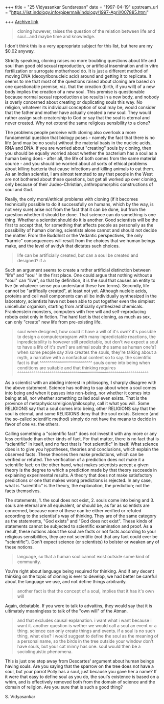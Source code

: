 +++
title = "25 Vidyasankar Sundaresan"
date = "1997-04-19"
upstream_url = "https://list.indology.info/pipermail/indology/1997-April/007885.html"

+++
[Archive link](https://list.indology.info/pipermail/indology/1997-April/007885.html)



>  cloning however, raises the question of the relation between life and
> soul...and maybe time and knowledge.  

I don't think this is a very appropriate subject for this list, but here
are my $0.02 anyway. 

Strictly speaking, cloning raises no more troubling questions about life
and soul than good old sexual reproduction, or artificial insemination
and in vitro fertilization or surrogate motherhood do. It is just a
different method of moving DNA (deoxyribonucleic acid) around and getting 
it to replicate. It seems to me that most of the questions raised about
cloning are based on one questionable premise, viz. that the creation
(birth, if you will) of a new body implies the creation of a new soul.
This premise is questionable because normal sexual reproduction also
results in a new body, and nobody is overly concerned about creating or
duplicating souls this way. No religion, whatever its individual
conception of soul may be, would consider that the father and mother have
actually created a new soul. They would rather assign such creatorship to
God or say that the soul is eternal and never created. Why not extend the
same religious sensibility to a clone?

The problems people perceive with cloning also overlook a more
fundamental question that biology poses - namely the fact that there is no
life (and may be no souls) without the material basis in the nucleic
acids, RNA and DNA. If you are worried about "creating" souls by cloning,
then you should be equally worried about whether the bacterium has a soul
as a human being does - after all, the life of both comes from the same
material source - and you should be worried about all sorts of ethical
problems about killing bacteria that cause infections and killing animals
to eat them. As an Indian scientist, I am almost tempted to say that
people in the West are not bothered about these questions, but get all
worked up over cloning, only because of their Judeo-Christian,
anthropomorphic constructions of soul and God. 

Really, the only moral/ethical problems with cloning (if it becomes
technically possible to do it successfully on humans, which by the way,
is not very sure) arise not from the fact that it can be done, but from
the question whether it should be done. That science can do something is
one thing. Whether a scientist should do it is another. Good scientists
will be the first to accept that, for something that affects people as
personally as the possibility of human cloning, scientists alone cannot
and should not decide the matter. From the Buddhist or the Vedantic
perspectives, the only "karmic" consequences will result from the choices
that we human beings make, and the level of avidyA that dictates such
choices.

> life can be artificially created, but can a soul be created and designed? if a

Such an argument seems to create a rather artificial distinction between
"life" and "soul" in the first place. One could argue that nothing without
a "soul" can "live", so that by definition, it is the soul that causes an
entity to live (in whatever sense you understand these two terms). 
Secondly, life cannot be "artifically created", at least not yet. Although
nucleic acids, proteins and cell wall components can all be individually
synthesized in the laboratory, scientists have not been able to put
together even the simplest unicellular organism, starting from 
artificially synthesized chemicals. Frankenstein monsters, computers with
free will and self-reproducing robots exist only in fiction. The hard fact
is that cloning, as much as sex, can only "create" new life from
pre-existing life. 

> soul were designed, how could it have a will of it's own? it's possible to
> design a computerprogram with many inpredictable reactions, the
> inpredictability is however still predictable, but don't we expect a soul to
> have a life of it's own? are animal souls the same as human one's?
> when some people say ziva creates the souls, they're talking about a myth, a
> narrative with a nonfactual content so to say. the scientific fact is that
                                                ^^^^^^^^^^^^^^^^^^^^^^^^^^
> souls come into being when conditions are suitable and that thinking requires
^^^^^^^^^^^^^^^^^^^^^^^^^^^^^^^^^^^^^^^^^^^^^^^^^^^^^^^^^^^^^^^^^

As a scientist with an abiding interest in philosophy, I sharply disagree
with the above statement. Science has nothing to say about when a soul
comes into being and when it passes into non-being, nor whether it comes
into being at all, nor whether something called soul even exists. That is
the province of metaphysics/religion/philosophy, call it what you will.
Some RELIGIONS say that a soul comes into being, other RELIGIONS say that
the soul is eternal, and some RELIGIONS deny that the soul exists. Science
(and the so-called scientific method) simply do not have the means to
decide in favor of one vs. the others. 

Calling something a "scientific fact" does not invest it with any 
more or any less certitude than other kinds of fact. For that matter,
there is no fact that is "scientific" in itself, and no fact that is "not
scientific" in itself. What science does is to give you hypotheses,
theories and conclusions, which explain the observed facts. These theories
then make predictions, which can be verified or refuted. The verification
of a prediction does not make it a scientific fact; on the other hand,
what makes scientists accept a given theory is the degree to which a
prediction made by that theory succeeds in explaining experimental
results. A theory that does not make satisfactory predictions or one that
makes wrong predictions is rejected. In any case, what is "scientific" is
the theory, the explanation, the prediction; not the facts themselves.

The statements, 
	1. the soul does not exist, 
	2. souls come into being and
	3. souls are eternal 
are all equivalent, or should be, as far as scientists are concerned,
because none of these can be either verified or refuted according to the
scientist's way of thinking. They are of the same category as the
statements, "God exists" and "God does not exist". These kinds of
statements cannot be subjected to scientific examination and proof. As a
result, these notions about the soul are facts or not facts according to
your religious sensibilities, they are not scientific (not that any fact
could ever be "scientific"). Don't expect science (or scientists) to
bolster or weaken any of these notions. 

> language, so that a human soul cannot exist outside some kind of community.

You're right about language being required for thinking. And if any decent
thinking on the topic of cloning is ever to develop, we had better be
careful about the language we use, and not define things arbitrarily. 

> another fact is that the concept of a soul, implies that it has it's own will

Again, debatable. If you were to talk to advaitins, they would say that it
is ultimately meaningless to talk of the "own will" of the Atman. 

> and that excludes causal explanation. i want what i want because i want it.
> another question is wether we would call a soul an event or a thing. science
> can only create things and events. if a soul is no such thing, what else? 
> i would suggest to define the soul as the meaning of a personal name, so the
> birds in the tree outside your window don't have souls, but your cat minny has
> one. soul would then be a sociolinguistic phenomena.

This is just one step away from Descartes' argument about human beings
having souls. Are you saying that the sparrow on the tree does not have a
soul, but your parrot Polly has a soul, just because you gave her a name? 
If it were that easy to define soul as you do, the soul's existence is
based on a whim, and is effectively removed both from the domain of 
science and the domain of religion. Are you sure that is such a good
thing? 

S. Vidyasankar





